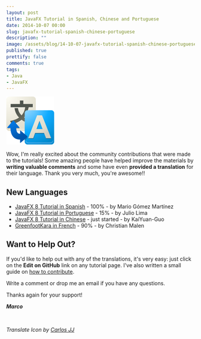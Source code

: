 ```yaml
---
layout: post
title: JavaFX Tutorial in Spanish, Chinese and Portuguese
date: 2014-10-07 00:00
slug: javafx-tutorial-spanish-chinese-portuguese
description: ""
image: /assets/blog/14-10-07-javafx-tutorial-spanish-chinese-portuguese/translate.png
published: true
prettify: false
comments: true
tags:
- Java
- JavaFX
---
```


<img class="center-block" src="/assets/blog/14-10-07-javafx-tutorial-spanish-chinese-portuguese/translate.png" alt="translate">

Wow, I'm really excited about the community contributions that were made to the tutorials! Some amazing people have helped improve the materials by **writing valuable comments** and some have even **provided a translation** for their language. Thank you very much, you're awesome!!


## New Languages

* [JavaFX 8 Tutorial in Spanish](/library/javafx-8-tutorial/es/) - 100% - by Mario Gómez Martínez 
* [JavaFX 8 Tutorial in Portuguese](/library/javafx-8-tutorial/pt/) - 15% - by Julio Lima
* [JavaFX 8 Tutorial in Chinese](/library/javafx-8-tutorial/zh-cn/) - just started - by KaiYuan-Guo
* [GreenfootKara in French](/library/greenfoot-kara/fr/chapter1/) - 90% - by Christian Malen


## Want to Help Out?

If you'd like to help out with any of the translations, it's very easy: just click on the **Edit on GitHub** link on any tutorial page. I've also written a small guide on [how to contribute](/library/how-to-contribute/).

Write a comment or drop me an email if you have any questions.

Thanks again for your support!

***Marco***

<br>

*Translate Icon by [Carlos JJ](http://carlosjj.deviantart.com/art/Google-JFK-Icons-ICO-and-PNG-270715545)*